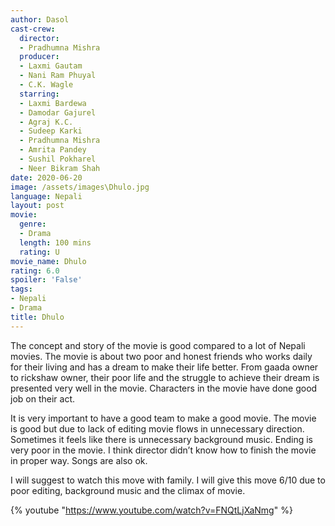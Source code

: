 ```yaml
---
author: Dasol
cast-crew:
  director:
  - Pradhumna Mishra
  producer:
  - Laxmi Gautam
  - Nani Ram Phuyal
  - C.K. Wagle
  starring:
  - Laxmi Bardewa
  - Damodar Gajurel
  - Agraj K.C.
  - Sudeep Karki
  - Pradhumna Mishra
  - Amrita Pandey
  - Sushil Pokharel
  - Neer Bikram Shah
date: 2020-06-20
image: /assets/images\Dhulo.jpg
language: Nepali
layout: post
movie:
  genre:
  - Drama
  length: 100 mins
  rating: U
movie_name: Dhulo
rating: 6.0
spoiler: 'False'
tags:
- Nepali
- Drama
title: Dhulo
---
```


The concept and story of the movie is good compared to a lot of Nepali movies. The movie is about two poor and honest friends who works daily for their living and has a dream to make their life better. From gaada owner to rickshaw owner, their poor life and the struggle to achieve their dream is presented very well in the movie. Characters in the movie have done good job on their act. 

It is very important to have a good team to make a good movie. The movie is good but due to lack of editing movie flows in unnecessary direction. Sometimes it feels like there is unnecessary background music. Ending is very poor in the movie. I think director didn’t know how to finish the movie in proper way. Songs are also ok. 

I will suggest to watch this move with family. I will give this move 6/10 due to poor editing, background music and the climax of movie.

{% youtube "https://www.youtube.com/watch?v=FNQtLjXaNmg" %}

